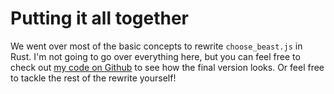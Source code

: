 # Putting it all together

We went over most of the basic concepts to rewrite `choose_beast.js` in Rust. I'm not going to go over everything here, but you can feel free to check out [my code on Github](https://github.com/dudanian/beastify-rs) to see how the final version looks. Or feel free to tackle the rest of the rewrite yourself!
